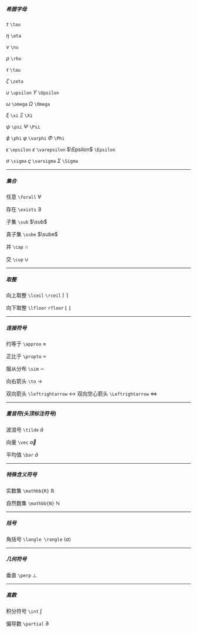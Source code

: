 ##### 希腊字母

$\tau$			`\tau`

$\eta$			`\eta`

$\nu$			`\nu`

$\rho$			`\rho`

$\tau$			`\tau`

$\zeta$			`\zeta`

$\upsilon$			`\upsilon`			$\Upsilon$			`\Upsilon`

$\omega$			`\omega`				$\Omega$			`\Omega`

$\xi$			`\xi`				$\Xi$			`\Xi`

$\psi$			`\psi`				$\Psi$			`\Psi`

$\phi$			`\phi`				$\varphi$			`\varphi`			$\Phi$				`\Phi`

$\epsilon$			`\epsilon`			$\varepsilon$			`\varepsilon`		$\Epsilon$				`\Epsilon`

$\sigma$			`\sigma`				$\varsigma$			`\varsigma`			$\Sigma$				`\Sigma`

---

##### 集合

任意		`\forall`			$\forall$

存在		`\exists`			$\exists$

子集		`\sub`				$\sub$

真子集		`\sube`				$\sube$

并			`\cap`				$\cap$

交			`\cup`				$\cup$

---

##### 取整

向上取整		`\lceil` `\rceil`		$\lceil$ $\rceil$

向下取整		`\lfloor` `rfloor`	$\lfloor$ $\rfloor$

---

##### 连接符号

约等于		`\approx`			$\approx$

正比于		`\propto`			$\propto$

服从分布		`\sim`				$\sim$

向右箭头		`\to`				$\to$

双向箭头		`\leftrightarrow`	$\leftrightarrow$		双向空心箭头		`\Leftrightarrow`	$\Leftrightarrow$

---

##### 重音符(头顶标注符号)

波浪号		`\tilde`				$\tilde{a}$

向量		`\vec`				$\vec{a}$

平均值		`\bar`				$\bar{a}$

---

##### 特殊含义符号

实数集		`\mathbb{R}`			$\mathbb{R}$

自然数集		`\mathbb{N}`			$\mathbb{N}$

---

##### 括号

角括号		`\langle \rangle`	$\langle a \rangle$

---

##### 几何符号

垂直		`\perp`				$\perp$

---

##### 高数

积分符号		`\int`				$\int$

偏导数		`\partial`			$\partial$

